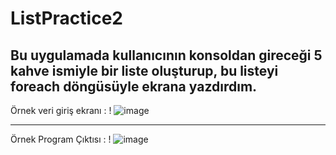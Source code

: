 # ListPractice2

## Bu uygulamada kullanıcının konsoldan gireceği 5 kahve ismiyle bir liste oluşturup, bu listeyi foreach döngüsüyle ekrana yazdırdım.

Örnek veri giriş ekranı :
! ![image](https://github.com/user-attachments/assets/61ff1f05-96c9-4e67-aaa3-8bae089a4d81)

---

Örnek Program Çıktısı :
! ![image](https://github.com/user-attachments/assets/ddc1a9f2-94a4-4bc0-9f2d-11c4df589fe5)

